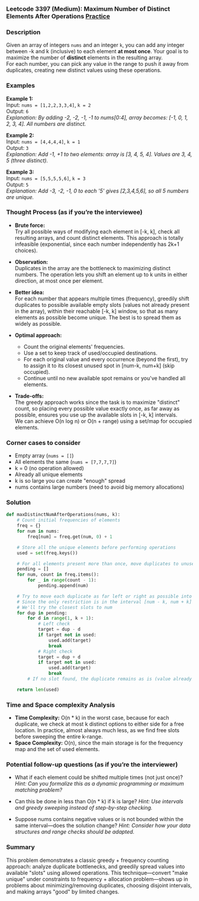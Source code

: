 ### Leetcode 3397 (Medium): Maximum Number of Distinct Elements After Operations [Practice](https://leetcode.com/problems/maximum-number-of-distinct-elements-after-operations)

### Description  
Given an array of integers `nums` and an integer `k`, you can add any integer between -k and k (inclusive) to each element **at most once**. Your goal is to maximize the number of **distinct** elements in the resulting array.  
For each number, you can pick any value in the range to push it away from duplicates, creating new distinct values using these operations.

### Examples  

**Example 1:**  
Input: `nums = [1,2,2,3,3,4]`, `k = 2`  
Output: `6`  
*Explanation: By adding -2, -2, -1, -1 to nums[0:4], array becomes: [-1, 0, 1, 2, 3, 4]. All numbers are distinct.*

**Example 2:**  
Input: `nums = [4,4,4,4]`, `k = 1`  
Output: `3`  
*Explanation: Add -1, +1 to two elements: array is [3, 4, 5, 4]. Values are 3, 4, 5 (three distinct).*

**Example 3:**  
Input: `nums = [5,5,5,5,6]`, `k = 3`  
Output: `5`  
*Explanation: Add -3, -2, -1, 0 to each '5' gives [2,3,4,5,6], so all 5 numbers are unique.*

### Thought Process (as if you’re the interviewee)  
- **Brute force:**  
  Try all possible ways of modifying each element in [-k, k], check all resulting arrays, and count distinct elements. This approach is totally infeasible (exponential, since each number independently has 2k+1 choices).

- **Observation:**  
  Duplicates in the array are the bottleneck to maximizing distinct numbers. The operation lets you shift an element up to k units in either direction, at most once per element.

- **Better idea:**  
  For each number that appears multiple times (frequency), greedily shift duplicates to possible available empty slots (values not already present in the array), within their reachable [-k, k] window, so that as many elements as possible become unique. The best is to spread them as widely as possible.

- **Optimal approach:**  
  - Count the original elements' frequencies.
  - Use a set to keep track of used/occupied destinations.
  - For each original value and every occurrence (beyond the first), try to assign it to its closest unused spot in [num-k, num+k] (skip occupied).
  - Continue until no new available spot remains or you've handled all elements.

- **Trade-offs:**  
  The greedy approach works since the task is to maximize "distinct" count, so placing every possible value exactly once, as far away as possible, ensures you use up the available slots in [-k, k] intervals.  
  We can achieve O(n log n) or O(n + range) using a set/map for occupied elements.

### Corner cases to consider  
- Empty array (`nums = []`)
- All elements the same (`nums = [7,7,7,7]`)
- k = 0 (no operation allowed)
- Already all unique elements
- k is so large you can create "enough" spread  
- nums contains large numbers (need to avoid big memory allocations)

### Solution

```python
def maxDistinctNumAfterOperations(nums, k):
    # Count initial frequencies of elements
    freq = {}
    for num in nums:
        freq[num] = freq.get(num, 0) + 1

    # Store all the unique elements before performing operations
    used = set(freq.keys())

    # For all elements present more than once, move duplicates to unused locations nearby
    pending = []
    for num, count in freq.items():
        for _ in range(count - 1):
            pending.append(num)

    # Try to move each duplicate as far left or right as possible into free positions
    # Since the only restriction is in the interval [num - k, num + k]
    # We'll try the closest slots to num
    for dup in pending:
        for d in range(1, k + 1):
            # Left check
            target = dup - d
            if target not in used:
                used.add(target)
                break
            # Right check
            target = dup + d
            if target not in used:
                used.add(target)
                break
        # If no slot found, the duplicate remains as is (value already in used)

    return len(used)
```

### Time and Space complexity Analysis  

- **Time Complexity:** O(n \* k) in the worst case, because for each duplicate, we check at most k distinct options to either side for a free location. In practice, almost always much less, as we find free slots before sweeping the entire k-range.
- **Space Complexity:** O(n), since the main storage is for the frequency map and the set of used elements.

### Potential follow-up questions (as if you’re the interviewer)  

- What if each element could be shifted multiple times (not just once)?
  *Hint: Can you formalize this as a dynamic programming or maximum matching problem?*

- Can this be done in less than O(n \* k) if k is large?
  *Hint: Use intervals and greedy sweeping instead of step-by-step checking.*

- Suppose nums contains negative values or is not bounded within the same interval—does the solution change?
  *Hint: Consider how your data structures and range checks should be adapted.*

### Summary
This problem demonstrates a classic greedy + frequency counting approach: analyze duplicate bottlenecks, and greedily spread values into available "slots" using allowed operations. This technique—convert "make unique" under constraints to frequency + allocation problem—shows up in problems about minimizing/removing duplicates, choosing disjoint intervals, and making arrays "good" by limited changes.